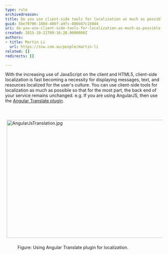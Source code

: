 ```yaml
---
type: rule
archivedreason: 
title: Do you use client-side tools for localization as much as possible?
guid: 5be70706-180d-486f-a9fc-080d47c150d4
uri: do-you-use-client-side-tools-for-localization-as-much-as-possible
created: 2015-10-21T09:16:28.0000000Z
authors:
- title: Martin Li
  url: https://ssw.com.au/people/martin-li
related: []
redirects: []

---
```



<p>With the increasing use of JavaScript on the client and HTML5, client-side localization is fast becoming a necessity for displaying messages, text, and resources localized for the user's culture. You can use client-side tools for localization as much as possible so that for the most part, the back end of your service remains unchanged. e.g. If you are using AngularJS, then use the <a href="https&#58;//angular-translate.github.io/">Angular Translate plugin</a>.</p>
<br><excerpt class='endintro'></excerpt><br>
<img alt="AngularJsTranslation.jpg" src="/PublishingImages/AngularJsTranslation.jpg" style="margin&#58;5px;width&#58;778px;height&#58;380px;" />&#160;&#160;&#160;&#160;&#160;&#160; <dd>Figure&#58;&#160;Using Angular Translate plugin for localization. ​</dd>


